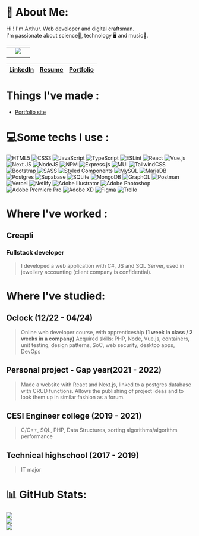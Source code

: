 # 💫 About Me:

Hi ! I'm Arthur. Web developer and digital craftsman. <br/>
I'm passionate about science🔬, technology 🖥️ and music🎵.


|                    |                                                        |                      |
| --- | ------------ | --- |
|                    | ![](https://durandarthur.vercel.app/images/photo.webp) |                      |
|                    |                                                        |                      |

|   [LinkedIn](https://www.linkedin.com/in/arthur-durand-0967741b9/)  |  [Resume](https://resume.io/r/JvHXOVo7W)   |   [Portfolio](https://durandarthur.vercel.app)  |
| --- | --- | --- |

# Things I've made :

- [Portfolio site](https://durandarthur.vercel.app)

# 💻Some techs I use :

 ![HTML5](https://img.shields.io/badge/html5-%23E34F26.svg?style=for-the-badge&logo=html5&logoColor=white) ![CSS3](https://img.shields.io/badge/css3-%231572B6.svg?style=for-the-badge&logo=css3&logoColor=white) ![JavaScript](https://img.shields.io/badge/javascript-%23323330.svg?style=for-the-badge&logo=javascript&logoColor=%23F7DF1E) ![TypeScript](https://img.shields.io/badge/typescript-%23007ACC.svg?style=for-the-badge&logo=typescript&logoColor=white) ![ESLint](https://img.shields.io/badge/ESLint-4B3263?style=for-the-badge&logo=eslint&logoColor=white) ![React](https://img.shields.io/badge/react-%2320232a.svg?style=for-the-badge&logo=react&logoColor=%2361DAFB) ![Vue.js](https://img.shields.io/badge/vuejs-%2335495e.svg?style=for-the-badge&logo=vuedotjs&logoColor=%234FC08D) ![Next JS](https://img.shields.io/badge/Next-black?style=for-the-badge&logo=next.js&logoColor=white) ![NodeJS](https://img.shields.io/badge/node.js-6DA55F?style=for-the-badge&logo=node.js&logoColor=white) ![NPM](https://img.shields.io/badge/NPM-%23000000.svg?style=for-the-badge&logo=npm&logoColor=white) ![Express.js](https://img.shields.io/badge/express.js-%23404d59.svg?style=for-the-badge&logo=express&logoColor=%2361DAFB) ![MUI](https://img.shields.io/badge/MUI-%230081CB.svg?style=for-the-badge&logo=material-ui&logoColor=white) ![TailwindCSS](https://img.shields.io/badge/tailwindcss-%2338B2AC.svg?style=for-the-badge&logo=tailwind-css&logoColor=white) ![Bootstrap](https://img.shields.io/badge/bootstrap-%23563D7C.svg?style=for-the-badge&logo=bootstrap&logoColor=white) ![SASS](https://img.shields.io/badge/SASS-hotpink.svg?style=for-the-badge&logo=SASS&logoColor=white) ![Styled Components](https://img.shields.io/badge/styled--components-DB7093?style=for-the-badge&logo=styled-components&logoColor=white) ![MySQL](https://img.shields.io/badge/mysql-%2300f.svg?style=for-the-badge&logo=mysql&logoColor=white) ![MariaDB](https://img.shields.io/badge/MariaDB-003545?style=for-the-badge&logo=mariadb&logoColor=white) ![Postgres](https://img.shields.io/badge/postgres-%23316192.svg?style=for-the-badge&logo=postgresql&logoColor=white) ![Supabase](https://img.shields.io/badge/Supabase-3ECF8E?style=for-the-badge&logo=supabase&logoColor=white) ![SQLite](https://img.shields.io/badge/sqlite-%2307405e.svg?style=for-the-badge&logo=sqlite&logoColor=white) ![MongoDB](https://img.shields.io/badge/MongoDB-%234ea94b.svg?style=for-the-badge&logo=mongodb&logoColor=white) ![GraphQL](https://img.shields.io/badge/-GraphQL-E10098?style=for-the-badge&logo=graphql&logoColor=white) ![Postman](https://img.shields.io/badge/Postman-FF6C37?style=for-the-badge&logo=postman&logoColor=white) ![Vercel](https://img.shields.io/badge/vercel-%23000000.svg?style=for-the-badge&logo=vercel&logoColor=white) ![Netlify](https://img.shields.io/badge/netlify-%23000000.svg?style=for-the-badge&logo=netlify&logoColor=#00C7B7) ![Adobe Illustrator](https://img.shields.io/badge/adobeillustrator-%23FF9A00.svg?style=for-the-badge&logo=adobeillustrator&logoColor=white) ![Adobe Photoshop](https://img.shields.io/badge/adobephotoshop-%2331A8FF.svg?style=for-the-badge&logo=adobephotoshop&logoColor=white) ![Adobe Premiere Pro](https://img.shields.io/badge/Adobe%20Premiere%20Pro-9999FF.svg?style=for-the-badge&logo=Adobe%20Premiere%20Pro&logoColor=white) ![Adobe XD](https://img.shields.io/badge/Adobe%20XD-470137?style=for-the-badge&logo=Adobe%20XD&logoColor=#FF61F6) ![Figma](https://img.shields.io/badge/figma-%23F24E1E.svg?style=for-the-badge&logo=figma&logoColor=white) ![Trello](https://img.shields.io/badge/Trello-%23026AA7.svg?style=for-the-badge&logo=Trello&logoColor=white)

# Where I've worked :

## Creapli
### Fullstack developer
>I developed a web application with C#, JS and SQL Server, used in jewellery accounting (client company is confidential).

# Where I've studied:

## Oclock (12/22 - 04/24)
>Online web developer course, with apprenticeship
>**(1 week in class / 2 weeks in a company)**
>Acquired skills: PHP, Node, Vue.js, containers, unit testing, design patterns, SoC, web security, desktop apps, DevOps

## Personal project  - Gap year(2021 - 2022)
>Made a website with React and Next.js, linked to a postgres database with CRUD functions.
>Allows the publishing of project ideas and to look them up in similar fashion as a forum.

## CESI Engineer college (2019 - 2021)
>C/C++, SQL, PHP, Data Structures, sorting algorithms/algorithm performance

## Technical highschool  (2017 - 2019)
>IT major

# 📊 GitHub Stats:

![](https://github-readme-stats.vercel.app/api?username=durandarthur&theme=dark&hide_border=true&include_all_commits=true&count_private=true)<br/>
![](https://github-readme-streak-stats.herokuapp.com/?user=durandarthur&theme=dark&hide_border=true)<br/>
![](https://github-readme-stats.vercel.app/api/top-langs/?username=durandarthur&theme=dark&hide_border=true&include_all_commits=true&count_private=true&layout=compact)<br/>
